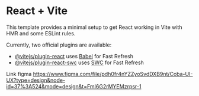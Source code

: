 # React + Vite

This template provides a minimal setup to get React working in Vite with HMR and some ESLint rules.

Currently, two official plugins are available:

- [@vitejs/plugin-react](https://github.com/vitejs/vite-plugin-react/blob/main/packages/plugin-react/README.md) uses [Babel](https://babeljs.io/) for Fast Refresh
- [@vitejs/plugin-react-swc](https://github.com/vitejs/vite-plugin-react-swc) uses [SWC](https://swc.rs/) for Fast Refresh


Link figma
https://www.figma.com/file/pdh0fr4nYZZyoSvdDXB9nt/Coba-UI-UX?type=design&node-id=37%3A524&mode=design&t=FmI6G2rMYEMzrpsr-1